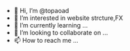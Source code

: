 - 👋 Hi, I’m @topaoad
- 👀 I’m interested in website strcture,FX
- 🌱 I’m currently learning ...
- 💞️ I’m looking to collaborate on ...
- 📫 How to reach me ...

<!---
topaoad/topaoad is a ✨ special ✨ repository because its `README.md` (this file) appears on your GitHub profile.
You can click the Preview link to take a look at your changes.
--->
